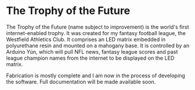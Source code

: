 The Trophy of the Future
=======================

The Trophy of the Future (name subject to improvement) is the world's first internet-enabled trophy. It was created for my fantasy football league, the Westfield Athletics Club. It comprises an LED matrix embedded in polyurethane resin and mounted on a mahogany base. It is controlled by an Arduino Yún, which will pull NFL news, fantasy league scores and past league champion names from the internet to be displayed on the LED matrix.

Fabrication is mostly complete and I am now in the process of developing the software. Full documentation will be made available soon.
